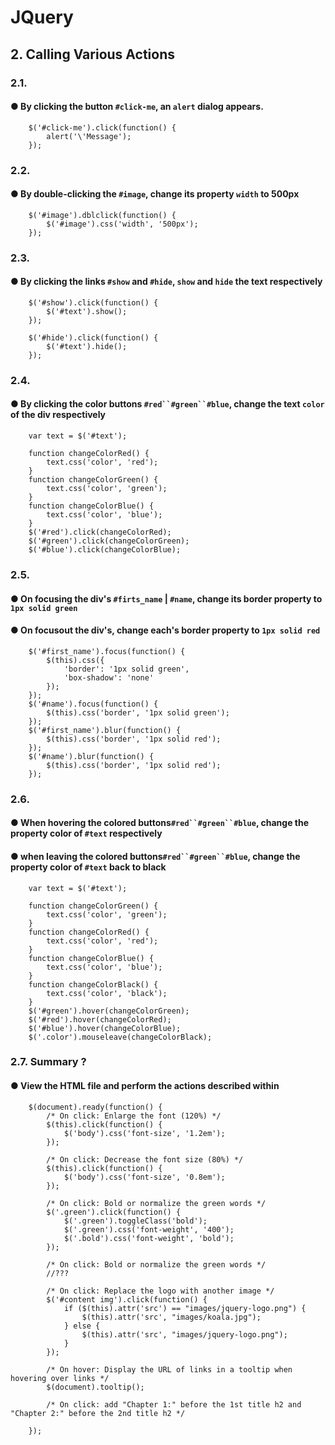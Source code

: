 # JQuery
## 2. Calling Various Actions
### 2.1.
#### ● By clicking the button `#click-me`, an `alert` dialog appears.
```
	$('#click-me').click(function() {
		alert('\'Message');
	});
```
### 2.2.
#### ● By double-clicking the `#image`, change its property `width` to 500px
```
	$('#image').dblclick(function() {
		$('#image').css('width', '500px');
	});
```
### 2.3.
#### ● By clicking the links `#show` and `#hide`, `show` and `hide` the text respectively
```
	$('#show').click(function() {
		$('#text').show();
	});

	$('#hide').click(function() {
		$('#text').hide();
	});
```
### 2.4.
#### ● By clicking the color buttons `#red``#green``#blue`, change the text `color` of the div  respectively
```
	var text = $('#text');

	function changeColorRed() {
		text.css('color', 'red');
	}
	function changeColorGreen() {
		text.css('color', 'green');
	}
	function changeColorBlue() {
		text.css('color', 'blue');
	}
	$('#red').click(changeColorRed);
	$('#green').click(changeColorGreen);
	$('#blue').click(changeColorBlue);
```
### 2.5.
#### ● On focusing the div's `#firts_name` | `#name`, change its border property to `1px solid green`
#### ● On focusout the div's, change each's border property to `1px solid red`
```
	$('#first_name').focus(function() {
		$(this).css({
			'border': '1px solid green',
			'box-shadow': 'none'
		});
	});
	$('#name').focus(function() {
		$(this).css('border', '1px solid green');
	});
	$('#first_name').blur(function() {
		$(this).css('border', '1px solid red');
	});
	$('#name').blur(function() {
		$(this).css('border', '1px solid red');
	});
```
### 2.6.
#### ● When hovering the colored buttons`#red``#green``#blue`, change the property color of `#text` respectively
#### ● when leaving the colored buttons`#red``#green``#blue`, change the property color of `#text` back to black
```
	var text = $('#text');

	function changeColorGreen() {
		text.css('color', 'green');
	}
	function changeColorRed() {
		text.css('color', 'red');
	}
	function changeColorBlue() {
		text.css('color', 'blue');
	}
	function changeColorBlack() {
		text.css('color', 'black');
	}
	$('#green').hover(changeColorGreen);
	$('#red').hover(changeColorRed);
	$('#blue').hover(changeColorBlue);
	$('.color').mouseleave(changeColorBlack);
```
### 2.7. Summary ?
#### ● View the HTML file and perform the actions described within
```
	$(document).ready(function() {
		/* On click: Enlarge the font (120%) */
		$(this).click(function() {
			$('body').css('font-size', '1.2em');
		});

		/* On click: Decrease the font size (80%) */
		$(this).click(function() {
			$('body').css('font-size', '0.8em');
		});

		/* On click: Bold or normalize the green words */
		$('.green').click(function() {
			$('.green').toggleClass('bold');
			$('.green').css('font-weight', '400');
			$('.bold').css('font-weight', 'bold');
		});

		/* On click: Bold or normalize the green words */
		//???

		/* On click: Replace the logo with another image */
		$('#content img').click(function() {
			if ($(this).attr('src') == "images/jquery-logo.png") {
				$(this).attr('src', "images/koala.jpg");
			} else {
				$(this).attr('src', "images/jquery-logo.png");
			}
		});

		/* On hover: Display the URL of links in a tooltip when hovering over links */
		$(document).tooltip();

		/* On click: add "Chapter 1:" before the 1st title h2 and "Chapter 2:" before the 2nd title h2 */

	});
```
